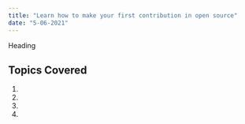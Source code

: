 ```yaml
---
title: "Learn how to make your first contribution in open source"
date: "5-06-2021"
---
```


Heading

## Topics Covered

1.
2.
3.
4.
